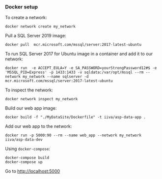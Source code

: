 ### Docker setup ###

To create a network:

```
docker network create my_network
```

Pull a SQL Server 2019 image:
```
docker pull  mcr.microsoft.com/mssql/server:2017-latest-ubuntu
```

To run SQL Server 2017 for Ubuntu image in a container and add it to our network:

```
docker run  -e ACCEPT_EULA=Y -e SA_PASSWORD=yourStrongPassword12#$ -e 'MSSQL_PID=Express' -p 1433:1433 -v sqldata:/var/opt/mssql --rm --network my_network --name sqlserver -d  mcr.microsoft.com/mssql/server:2017-latest-ubuntu
```

To inspect the network:
```
docker network inspect my_network
```

Build our web app image:
```
docker build -f "./MyDataSite/Dockerfile" -t iiva/asp-data-app .
```

Add our web app to the network:
```
docker run -p 5000:90 --rm --name web_app --network my_network iiva/asp-data-dev
```

Using `docker-compose`:
```
docker-compose build
docker-compose up
```

Go to [http://localhost:5000](http://localhost:5000)
